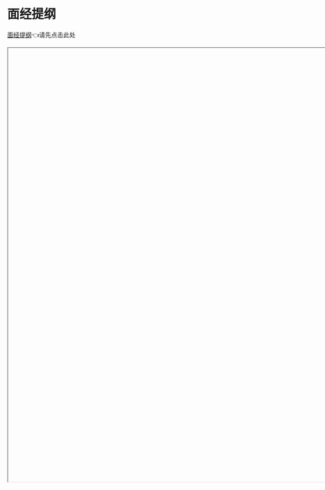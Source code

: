 <!--
 * @Author: 孙浩然
 * @Date: 2020-06-30 11:38:54
 * @LastEditors: 孙浩然
 * @LastEditTime: 2020-07-01 09:19:20
 * @FilePath: \Java-Point\docs\0.mindmaster\面经记录.md
 * @博客地址: 个人博客，如果各位客官觉得不错，请点个赞，谢谢。[地址](https://codefool0307.github.io/JavaScholar/#/)
--> 
# 面经提纲

<a href="https://kdocs.cn/l/s91volqFy" target="mainFrame1">面经提纲</a>👈请先点击此处
<iframe name="mainFrame1" style="width:1000px; height:1000px;">